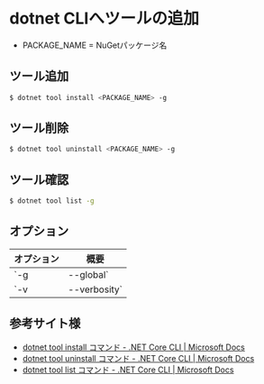 # dotnet CLIへツールの追加

* PACKAGE_NAME = NuGetパッケージ名

## ツール追加

```sh
$ dotnet tool install <PACKAGE_NAME> -g
```

## ツール削除

```sh
$ dotnet tool uninstall <PACKAGE_NAME> -g
```

## ツール確認

```sh
$ dotnet tool list -g
```

## オプション

|オプション|概要|
|-|-|
|`-g | --global`|グローバルインストール（基本的につけておけばOK？）|
|`-v | --verbosity`|詳細ログ出力|

## 参考サイト様

* [dotnet tool install コマンド \- \.NET Core CLI \| Microsoft Docs](https://docs.microsoft.com/ja-jp/dotnet/core/tools/dotnet-tool-install)
* [dotnet tool uninstall コマンド \- \.NET Core CLI \| Microsoft Docs](https://docs.microsoft.com/ja-jp/dotnet/core/tools/dotnet-tool-uninstall)
* [dotnet tool list コマンド \- \.NET Core CLI \| Microsoft Docs](https://docs.microsoft.com/ja-jp/dotnet/core/tools/dotnet-tool-list)